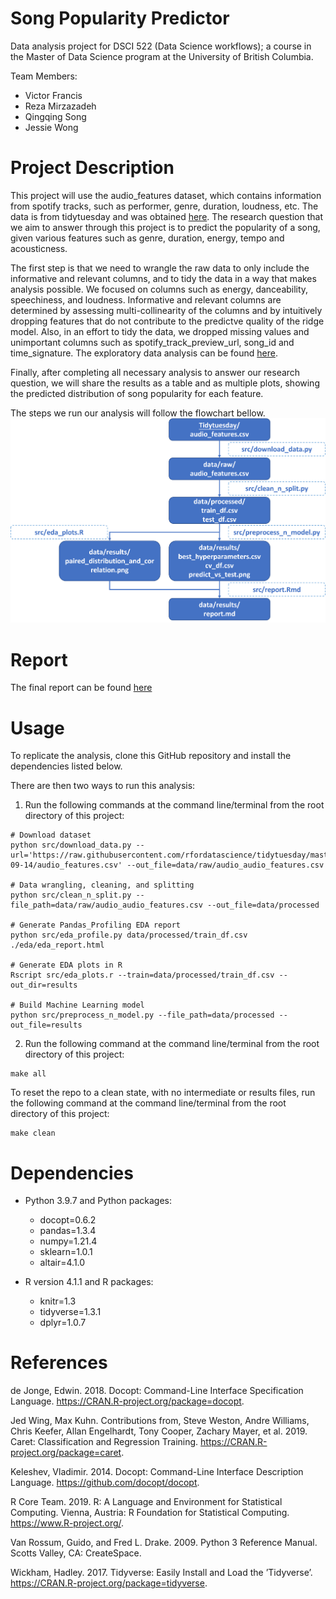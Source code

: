 # Song Popularity Predictor
Data analysis project for DSCI 522 (Data Science workflows); a course in the Master of Data Science program at the University of British Columbia.

Team Members:
* Victor Francis
* Reza Mirzazadeh
* Qingqing Song
* Jessie Wong

# Project Description
This project will use the audio_features dataset, which contains information from spotify tracks, such as performer, genre, duration, loudness, etc. The data is from tidytuesday and was obtained [here](https://github.com/rfordatascience/tidytuesday/blob/master/data/2021/2021-09-14/readme.md).
The research question that we aim to answer through this project is to predict the popularity of a song, given various features such as genre, duration, energy, tempo and acousticness. 

The first step is that we need to wrangle the raw data to only include the informative and relevant columns, and to tidy the data in a way that makes analysis possible. We focused on columns such as energy, danceability, speechiness, and loudness. Informative and relevant columns are determined by assessing multi-collinearity of the columns and by intuitively dropping features that do not contribute to the predictve quality of the ridge model. Also, in an effort to tidy the data, we dropped missing values and unimportant columns such as spotify_track_preview_url, song_id and time_signature. The exploratory data analysis can be found  [here](https://github.com/jessie14/DSCI_522_Spotify_Track_Popularity_Predictor/tree/main/eda).

Finally, after completing all necessary analysis to answer our research question, we will share the results as a table and as multiple plots, showing the predicted distribution of song popularity for each feature.

The steps we run our analysis will follow the flowchart bellow.
![](flowchart.png)


# Report
The final report can be found [here](https://github.com/UBC-MDS/DSCI_522_Spotify_Track_Popularity_Predictor/blob/main/doc/spotify-track-predictor-report.md)

# Usage
To replicate the analysis, clone this GitHub repository and install the dependencies listed below.

There are then two ways to run this analysis:  
  1. Run the following commands at the command line/terminal from the root directory of this project:

```
# Download dataset
python src/download_data.py --url='https://raw.githubusercontent.com/rfordatascience/tidytuesday/master/data/2021/2021-09-14/audio_features.csv' --out_file=data/raw/audio_audio_features.csv

# Data wrangling, cleaning, and splitting
python src/clean_n_split.py --file_path=data/raw/audio_audio_features.csv --out_file=data/processed

# Generate Pandas_Profiling EDA report
python src/eda_profile.py data/processed/train_df.csv ./eda/eda_report.html

# Generate EDA plots in R
Rscript src/eda_plots.r --train=data/processed/train_df.csv --out_dir=results

# Build Machine Learning model
python src/preprocess_n_model.py --file_path=data/processed --out_file=results
```
  2. Run the following command at the command line/terminal from the root directory of this project:

```
make all
```

To reset the repo to a clean state, with no intermediate or results files, run the following command at the command line/terminal from the root directory of this project:

```
make clean
```

# Dependencies
* Python 3.9.7 and Python packages:
    * docopt=0.6.2
    * pandas=1.3.4
    * numpy=1.21.4
    * sklearn=1.0.1
    * altair=4.1.0

* R version 4.1.1 and R packages:
    * knitr=1.3
    * tidyverse=1.3.1
    * dplyr=1.0.7
    

# References

de Jonge, Edwin. 2018. Docopt: Command-Line Interface Specification Language. https://CRAN.R-project.org/package=docopt.

Jed Wing, Max Kuhn. Contributions from, Steve Weston, Andre Williams, Chris Keefer, Allan Engelhardt, Tony Cooper, Zachary Mayer, et al. 2019. Caret: Classification and Regression Training. https://CRAN.R-project.org/package=caret.

Keleshev, Vladimir. 2014. Docopt: Command-Line Interface Description Language. https://github.com/docopt/docopt.

R Core Team. 2019. R: A Language and Environment for Statistical Computing. Vienna, Austria: R Foundation for Statistical Computing. https://www.R-project.org/.

Van Rossum, Guido, and Fred L. Drake. 2009. Python 3 Reference Manual. Scotts Valley, CA: CreateSpace.

Wickham, Hadley. 2017. Tidyverse: Easily Install and Load the ’Tidyverse’. https://CRAN.R-project.org/package=tidyverse.
